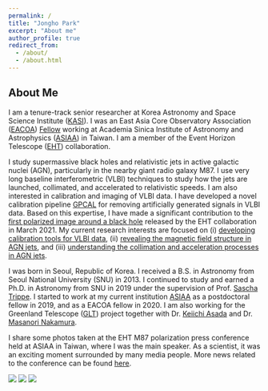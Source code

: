 ```yaml
---
permalink: /
title: "Jongho Park"
excerpt: "About me"
author_profile: true
redirect_from: 
  - /about/
  - /about.html
---
```


## About Me

I am a tenure-track senior researcher at Korea Astronomy and Space Science Institute ([KASI](https://www.kasi.re.kr/eng/index)). I was an East Asia Core Observatory Association ([EACOA](https://www.eacoa.net/)) [Fellow](https://www.eacoa.net/fellowship.php) working at Academia Sinica Institute of Astronomy and Astrophysics ([ASIAA](http://www.asiaa.sinica.edu.tw/)) in Taiwan. I am a member of the Event Horizon Telescope ([EHT](https://eventhorizontelescope.org/)) collaboration.

I study supermassive black holes and relativistic jets in active galactic nuclei (AGN), particularly in the nearby giant radio galaxy M87. I use very long baseline interferometric (VLBI) techniques to study how the jets are launched, collimated, and accelerated to relativistic speeds. I am also interested in calibration and imaging of VLBI data. I have developed a novel calibration pipeline [GPCAL](https://jhparkastro.github.io/software/) for removing artificially generated signals in VLBI data. Based on this expertise, I have made a significant contribution to the [first polarized image around a black hole](https://ui.adsabs.harvard.edu/abs/2021ApJ...910L..12E/abstract) released by the EHT collaboration in March 2021. My current research interests are focused on (i) [developing calibration tools for VLBI data](https://ui.adsabs.harvard.edu/abs/2021ApJ...906...85P/abstract), (ii) [revealing the magnetic field structure in AGN jets](https://ui.adsabs.harvard.edu/abs/2019ApJ...871..257P/abstract), and (iii) [understanding the collimation and acceleration processes in AGN jets](https://ui.adsabs.harvard.edu/abs/2021ApJ...909...76P/abstract).

I was born in Seoul, Republic of Korea. I received a B.S. in Astronomy from Seoul National University (SNU) in 2013. I continued to study and earned a Ph.D. in Astronomy from SNU in 2019 under the supervision of Prof. [Sascha Trippe](http://astro.snu.ac.kr/~trippe/). I started to work at my current institution [ASIAA](http://www.asiaa.sinica.edu.tw/) as a postdoctoral fellow in 2019, and as a EACOA fellow in 2020. I am also working for the Greenland Telescope ([GLT](http://www.asiaa.sinica.edu.tw/project/vlbi.php)) project together with Dr. [Keiichi Asada](http://www.asiaa.sinica.edu.tw/people/cv.php?i=asada) and Dr. [Masanori Nakamura](http://www.asiaa.sinica.edu.tw/people/cv.php?i=jpark).

I share some photos taken at the EHT M87 polarization press conference held at ASIAA in Taiwan, where I was the main speaker. As a scientist, it was an exciting moment surrounded by many media people. More news related to the conference can be found [here](http://www.asiaa.sinica.edu.tw/news/shownews.php?i=c224900c36836fdf6ef50d6963df9c46).

![](http://jhparkastro.github.io/files/press1.resize.jpg)
![](http://jhparkastro.github.io/files/press2.resize.jpg)
![](http://jhparkastro.github.io/files/press3.jpg)


